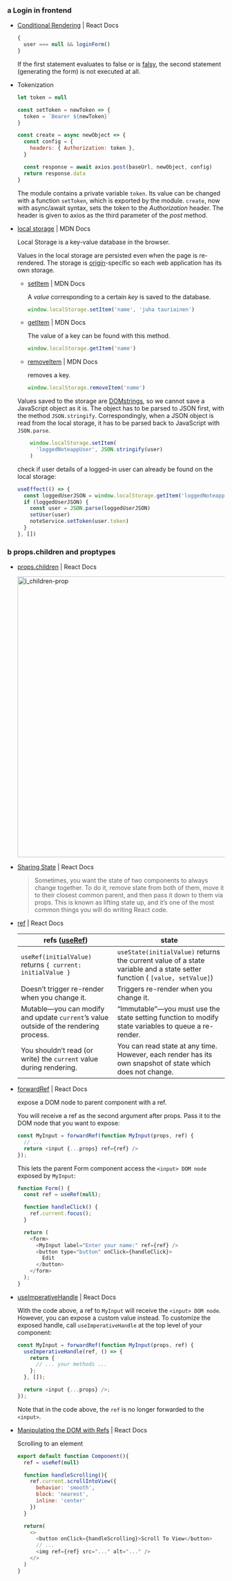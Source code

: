 ### a Login in frontend
- [Conditional Rendering](https://react.dev/learn/conditional-rendering#logical-and-operator-) | React Docs
  
  ```js
  {
    user === null && loginForm()
  }
  ```
  If the first statement evaluates to false or is [falsy](https://developer.mozilla.org/en-US/docs/Glossary/Falsy), the second statement (generating the form) is not executed at all.
- Tokenization
  
  ```js
  let token = null

  const setToken = newToken => {
    token = `Bearer ${newToken}`
  }
  
  const create = async newObject => {
    const config = {
      headers: { Authorization: token },
    }
  
    const response = await axios.post(baseUrl, newObject, config)
    return response.data
  }
  ```
  The module contains a private variable `token`. Its value can be changed with a function `setToken`, which is exported by the module. `create`, now with async/await syntax, sets the token to the _Authorization_ header. The header is given to axios as the third parameter of the _post_ method.
- [local storage](https://developer.mozilla.org/en-US/docs/Web/API/Storage) | MDN Docs
  
  Local Storage is a key-value database in the browser.

  Values in the local storage are persisted even when the page is re-rendered. The storage is [origin](https://developer.mozilla.org/en-US/docs/Glossary/Origin)-specific so each web application has its own storage.

   - [setItem](https://developer.mozilla.org/en-US/docs/Web/API/Storage/setItem) | MDN Docs
     
     A _value_ corresponding to a certain _key_ is saved to the database.
      ```js
      window.localStorage.setItem('name', 'juha tauriainen')
      ```
  
  - [getItem](https://developer.mozilla.org/en-US/docs/Web/API/Storage/getItem) | MDN Docs
    
    The value of a key can be found with this method.
    ```js
    window.localStorage.getItem('name')
    ```
   - [removeItem](https://developer.mozilla.org/en-US/docs/Web/API/Storage/removeItem) | MDN Docs
     
     removes a key.
     ```js
     window.localStorage.removeItem('name')
     ```
  Values saved to the storage are [DOMstrings](https://docs.w3cub.com/dom/domstring), so we cannot save a JavaScript object as it is. The object has to be parsed to JSON first, with the method `JSON.stringify`. Correspondingly, when a JSON object is read from the local storage, it has to be parsed back to JavaScript with `JSON.parse`.
  ```js
      window.localStorage.setItem(
        'loggedNoteappUser', JSON.stringify(user)
      )
  ```

  check if user details of a logged-in user can already be found on the local storage:
  ```js
  useEffect(() => {
    const loggedUserJSON = window.localStorage.getItem('loggedNoteappUser')
    if (loggedUserJSON) {
      const user = JSON.parse(loggedUserJSON)
      setUser(user)
      noteService.setToken(user.token)
    }
  }, [])
  ```

### b props.children and proptypes
  - [props.children](https://react.dev/learn/passing-props-to-a-component#passing-jsx-as-children) | React Docs
    
    <img alt="i_children-prop" height="auto" width="650px" src="https://github.com/yousefelassal/fullstackopen/assets/76617202/fb629610-c73d-4d63-a9a5-d42cc10db654" />
    
  - [Sharing State](https://react.dev/learn/sharing-state-between-components) | React Docs

    > Sometimes, you want the state of two components to always change together. To do it, remove state from both of them, move it to their closest common parent, and then pass it down to them via props. This is known as lifting state up, and it’s one of the most common things you will do writing React code.

  - [ref](https://react.dev/learn/referencing-values-with-refs) | React Docs
  
    | **refs** ([useRef](https://react.dev/reference/react/useRef))	 | **state** |
    | ----- | ----- |
    | `useRef(initialValue)` returns `{ current: initialValue }` |	`useState(initialValue)` returns the current value of a state variable and a state setter function ( `[value, setValue]`) |
    | Doesn’t trigger re-render when you change it. |	Triggers re-render when you change it. |
    | Mutable—you can modify and update `current`’s value outside of the rendering process. |	“Immutable”—you must use the state setting function to modify state variables to queue a re-render. |
    | You shouldn’t read (or write) the `current` value during rendering. |	You can read state at any time. However, each render has its own snapshot of state which does not change. |

  - [forwardRef](https://react.dev/reference/react/forwardRef) | React Docs

    expose a DOM node to parent component with a ref.

    You will receive a ref as the second argument after props. Pass it to the DOM node that you want to expose:
      ```js
      const MyInput = forwardRef(function MyInput(props, ref) {
        // ...
        return <input {...props} ref={ref} />
      });
      ```
    This lets the parent Form component access the `<input> DOM node` exposed by `MyInput`:
      ```js
      function Form() {
        const ref = useRef(null);
      
        function handleClick() {
          ref.current.focus();
        }
      
        return (
          <form>
            <MyInput label="Enter your name:" ref={ref} />
            <button type="button" onClick={handleClick}>
              Edit
            </button>
          </form>
        );
      }
      ```
  - [useImperativeHandle](https://react.dev/reference/react/useImperativeHandle) | React Docs

    With the code above, a ref to `MyInput` will receive the `<input> DOM node`. However, you can expose a custom value instead. To customize the exposed handle, call `useImperativeHandle` at the top level of your component:
    
    ```js
    const MyInput = forwardRef(function MyInput(props, ref) {
      useImperativeHandle(ref, () => {
        return {
          // ... your methods ...
        };
      }, []);
    
      return <input {...props} />;
    });
    ```
    Note that in the code above, the `ref` is no longer forwarded to the `<input>`.

  - [Manipulating the DOM with Refs](https://react.dev/learn/manipulating-the-dom-with-refs) | React Docs

    Scrolling to an element
      ```js
      export default function Component(){
        ref = useRef(null)
  
        function handleScrolling(){
          ref.current.scrollIntoView({
            behavior: 'smooth',
            block: 'nearest',
            inline: 'center'
          })
        }
  
        return(
          <>
            <button onClick={handleScrolling}>Scroll To View</button>
            // ...
            <img ref={ref} src="..." alt="..." />
          </>
        )
      }
      ```
